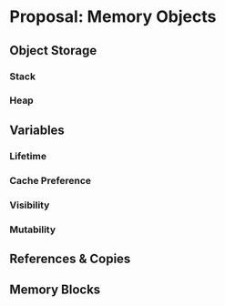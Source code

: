 # Proposal: Memory Objects
<!-- objects on ram (variables, pointers, addresses) -->

## Object Storage

### Stack

### Heap

## Variables

### Lifetime

### Cache Preference

### Visibility

### Mutability

## References & Copies


## Memory Blocks